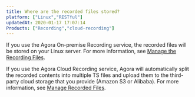 ```yaml
---
title: Where are the recorded files stored?
platform: ["Linux","RESTful"]
updatedAt: 2020-01-17 17:07:14
Products: ["Recording","cloud-recording"]
---
```

If you use the Agora On-premise Recording service, the recorded files will be stored on your Linux server. For more information, see [Manage the Recording Files](/en/Recording/recording_manage_files?platform=Linux). 

If you use the Agora Cloud Recording service, Agora will automatically split the recorded contents into multiple TS files and upload them to the third-party cloud storage that you provide (Amazon S3 or Alibaba). For more information, see [Manage Recorded Files](/en/cloud-recording/cloud_recording_manage_files).